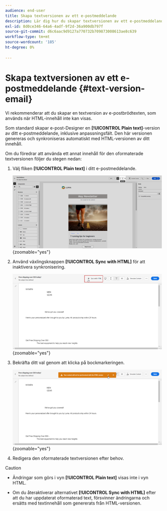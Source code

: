 ```yaml
---
audience: end-user
title: Skapa textversionen av ett e-postmeddelande
description: Lär dig hur du skapar textversionen av ett e-postmeddelande
exl-id: 8d0ce346-64a6-4adf-9f2d-36a900db797f
source-git-commit: d6c6aac9d9127a770732b709873008613ae8c639
workflow-type: tm+mt
source-wordcount: '185'
ht-degree: 0%

---
```


# Skapa textversionen av ett e-postmeddelande {#text-version-email}

Vi rekommenderar att du skapar en textversion av e-postbrödtexten, som används när HTML-innehåll inte kan visas.

Som standard skapar e-post-Designer en **[!UICONTROL Plain text]**-version av ditt e-postmeddelande, inklusive anpassningsfält. Den här versionen genereras och synkroniseras automatiskt med HTML-versionen av ditt innehåll.

Om du föredrar att använda ett annat innehåll för den oformaterade textversionen följer du stegen nedan:

1. Välj fliken **[!UICONTROL Plain text]** i ditt e-postmeddelande.

   ![Skärmbild som visar fliken Oformaterad text i e-post-Designer-gränssnittet.](assets/text_version_3.png){zoomable="yes"}

1. Använd växlingsknappen **[!UICONTROL Sync with HTML]** för att inaktivera synkronisering.

   ![Skärmbild som visar växlingen Synkronisera med HTML på fliken Oformaterad text.](assets/text_version_1.png){zoomable="yes"}

1. Bekräfta ditt val genom att klicka på bockmarkeringen.

   ![Skärmbild som visar kryssmarkeringsknappen för att bekräfta inaktiveringen av synkroniseringen.](assets/text_version_2.png){zoomable="yes"}

1. Redigera den oformaterade textversionen efter behov.

>[!CAUTION]
>
>* Ändringar som görs i vyn **[!UICONTROL Plain text]** visas inte i vyn HTML.
>
>* Om du återaktiverar alternativet **[!UICONTROL Sync with HTML]** efter att du har uppdaterat oformaterad text, försvinner ändringarna och ersätts med textinnehåll som genererats från HTML-versionen.